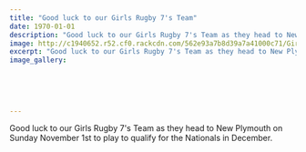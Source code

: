 ```yaml
---
title: "Good luck to our Girls Rugby 7's Team"
date: 1970-01-01
description: "Good luck to our Girls Rugby 7's Team as they head to New Plymouth on Sunday November 1st to play to qualify for the Nationals in December."
image: http://c1940652.r52.cf0.rackcdn.com/562e93a7b8d39a7a41000c71/Girls-Rugby-7s-Team-1.jpg
excerpt: "Good luck to our Girls Rugby 7's Team as they head to New Plymouth on Sunday November 1st to play to qualify for the Nationals in December."
image_gallery:
    
    
    
    
    
---
```


<p><span>Good luck to our Girls Rugby 7's Team as they head to New Plymouth on Sunday November 1st to play to qualify for the Nationals in December.</span></p>

